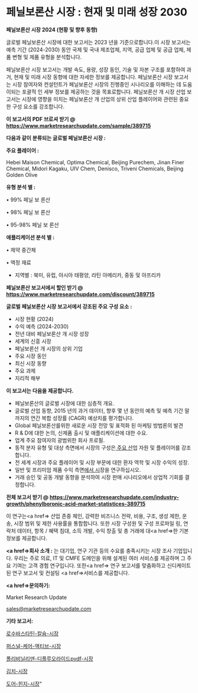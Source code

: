 # 페닐보론산 시장 : 현재 및 미래 성장 2030

<strong>페닐보론산 시장 2024 (현황 및 향후 동향)</strong>

글로벌 페닐보론산 시장에 대한 보고서는 2023 년을 기준으로합니다.이 시장 보고서는 예측 기간 (2024-2030) 동안 국제 및 국내 제조업체, 지역, 공급 업체 및 공급 업체, 제품 변형 및 제품 유형을 분석합니다.

페닐보론산 시장 보고서는 개발 속도, 용량, 성장 동인, 기술 및 자본 구조를 포함하여 과거, 현재 및 미래 시장 동향에 대한 자세한 정보를 제공합니다. 페닐보론산 시장 보고서는 시장 참여자와 컨설턴트가 페닐보론산 시장의 진행중인 시나리오를 이해하는 데 도움이되는 포괄적 인 세부 정보를 제공하는 것을 목표로합니다. 페닐보론산 개 시장 산업 보고서는 시장에 영향을 미치는 페닐보론산 개 산업의 상위 산업 플레이어와 관련된 중요한 구성 요소를 강조합니다.



<strong>이 보고서의 PDF 브로셔 받기 @ <a href=https://www.marketresearchupdate.com/sample/389715>https://www.marketresearchupdate.com/sample/389715</a></strong>



<strong>다음과 같이 분류되는 글로벌 페닐보론산 시장 :</strong>



<strong>주요 플레이어 :</strong>

Hebei Maison Chemical, Optima Chemical, Beijing Purechem, Jinan Finer Chemical, Midori Kagaku, UIV Chem, Denisco, Triveni Chemicals, Beijing Golden Olive



<strong>유형 분석 별 :</strong>

• 99% 페닐 보 론산

• 98% 페닐 보 론산

• 95-98% 페닐 보 론산



<strong>애플리케이션 분석 별 :</strong>

• 제약 중간체

• 액정 재료

<ul>
  <li>지역별 : 북미, 유럽, 아시아 태평양, 라틴 아메리카, 중동 및 아프리카</li>
</ul>


<strong>페닐보론산 보고서에서 할인 받기 @ <a href=https://www.marketresearchupdate.com/discount/389715>https://www.marketresearchupdate.com/discount/389715</a></strong>



<strong>글로벌 페닐보론산 시장 보고서에서 강조된 주요 구성 요소 :</strong>
<ul>
  <li>시장 현황 (2024)</li>
  <li>수익 예측 (2024-2030)</li>
  <li>전년 대비 페닐보론산 개 시장 성장</li>
  <li>세계의 신흥 시장</li>
  <li>페닐보론산 개 시장의 상위 기업</li>
  <li>주요 시장 동인</li>
  <li>최신 시장 동향</li>
  <li>주요 과제</li>
  <li>지리적 해부</li>
</ul>


<strong>이 보고서는 다음을 제공합니다.</strong>
<ul>
  <li>페닐보론산의 글로벌 시장에 대한 심층적 개요.</li>
  <li>글로벌 산업 동향, 2015 년의 과거 데이터, 향후 몇 년 동안의 예측 및 예측 기간 말까지의 연간 복합 성장률 (CAGR) 예상치를 평가합니다.</li>
  <li>Global 페닐보론산를위한 새로운 시장 전망 및 표적화 된 마케팅 방법론의 발견</li>
  <li>R &amp; D에 대한 논의, 신제품 출시 및 애플리케이션에 대한 수요.</li>
  <li>업계 주요 참여자의 광범위한 회사 프로필.</li>
  <li>동적 분자 유형 및 대상 측면에서 시장의 구성은<a href=> 주요 산</a>업 자원 및 플레이어를 강조합니다.</li>
  <li>전 세계 시장과 주요 플레이어 및 시장 부문에 대한 환자 역학 및 시장 수익의 성장.</li>
  <li>일반 및 프리미엄 제품 수익 측면<a href=>에서 시</a>장을 연구하십시오.</li>
  <li>거래 승인 및 공동 개발 동향을 분석하여 시장 판매 시나리오에서 상업적 기회를 결정합니다.</li>
</ul>



<strong>전체 보고서 받기 @ <a href=https://www.marketresearchupdate.com/industry-growth/phenylboronic-acid-market-statistices-389715>https://www.marketresearchupdate.com/industry-growth/phenylboronic-acid-market-statistices-389715</a></strong>

이 연구는<a href=> 산업 존중</a> 체인, 강력한 비즈니스 전략, 비용, 구조, 생성 제한, 운송, 시장 범위 및 제한 사용률을 통합합니다. 또한 시장 구성원 및 구성 프로파일 링, 연락처 데이터, 항목 / 혜택 침대, 소득 개발, 수익 창출 및 총 거래에 대<a href=>한 기본 </a>정보를 제공합니다.



<strong><a href=>회사 소</a>개 :</strong>
는 대기업, 연구 기관 등의 수요를 충족시키는 시장 조사 기업입니다. 우리는 주로 의료, IT 및 CMFE 도메인을 위해 설계된 여러 서비스를 제공하며 그 주요 기여는 고객 경험 연구입니다. 또한<a href=> 연구 보</a>고서를 맞춤화하고 신디케이트 된 연구 보고서 및 컨설팅 <a href=>서비스</a>를 제공합니다.



<strong><a href=>문의하기:</a></strong>

Market Research Update

sales@marketresearchupdate.com



<strong>기타 보고서:</strong>

<a href=https://www.linkedin.com/pulse/로수바스타틴-칼슘-시장-진입-전략-및-위험-평가2029년-survey-spotlight-pro-24-analysis/>로수바스타틴-칼슘-시장</a>

<a href=https://www.linkedin.com/pulse/퍼스널-케어-액티브-시장-세분화-연구-및-목표-고객2029년-trendsetters-talk-360-analysis-gtwsf/>퍼스널-케어-액티브-시장</a>

<a href=https://www.linkedin.com/pulse/폴리비닐리덴-디플루오라이드pvdf-시장-규모-및-성장-2023-analytics-alchemy-360-analysis-n5aef/>폴리비닐리덴-디플루오라이드pvdf-시장</a>

<a href=https://www.linkedin.com/pulse/김치-시장-세분화-연구-및-목표-고객2030년-analytics-alchemy-360-analysis-mdfof/>김치-시장</a>

<a href=https://www.linkedin.com/pulse/도어-힌지-시장-현재-및-미래-성장-2030-survey-savvy-insights-360-analysis-fboxf/>도어-힌지-시장</a>"
